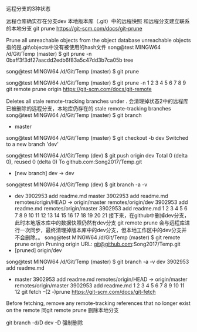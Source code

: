 远程分支的3种状态

远程仓库确实存在分支dev
本地版本库（.git）中的远程快照
和远程分支建立联系的本地分支
git prune 
https://git-scm.com/docs/git-prune

Prune all unreachable objects from the object database 
unreachable objects 指的是.git\objects中没有被使用的hash文件
song@test MINGW64 /d/Git/Temp (master)
$ git prune -n
0baff3f3df27aacdd2edb6f83a5c47dd3b7ca05b tree

song@test MINGW64 /d/Git/Temp (master)
$ git prune

song@test MINGW64 /d/Git/Temp (master)
$ git prune -n
1
2
3
4
5
6
7
8
9
git remote prune origin 
https://git-scm.com/docs/git-remote

Deletes all stale remote-tracking branches under .
会清理掉状态2中的远程库已被删除的远程分支，本地库仍存在的 stale remote-tracking branches
song@test MINGW64 /d/Git/Temp (master)
$ git branch
* master

song@test MINGW64 /d/Git/Temp (master)
$ git checkout -b dev
Switched to a new branch 'dev'

song@test MINGW64 /d/Git/Temp (dev)
$ git push origin dev
Total 0 (delta 0), reused 0 (delta 0)
To github.com:Song2017/Temp.git
 * [new branch]      dev -> dev

song@test MINGW64 /d/Git/Temp (dev)
$ git branch -a -v
* dev                   3902953  add readme.md
  master                3902953  add readme.md
  remotes/origin/HEAD   -> origin/master
  remotes/origin/dev    3902953  add readme.md
  remotes/origin/master 3902953  add readme.md
1
2
3
4
5
6
7
8
9
10
11
12
13
14
15
16
17
18
19
20
21
接下来，在github中删掉dev分支，此时本地版本库中的数据快照仍然有dev分支
git remote prune 会与远程库进行一次同步，最终清理掉版本库中的dev分支，但本地工作区中的dev分支并不会删除。。
song@test MINGW64 /d/Git/Temp (master)
$ git remote prune origin
Pruning origin
URL: git@github.com:Song2017/Temp.git
 * [pruned] origin/dev

song@test MINGW64 /d/Git/Temp (master)
$ git branch -a -v
  dev                   3902953  add readme.md
* master                3902953  add readme.md
  remotes/origin/HEAD   -> origin/master
  remotes/origin/master 3902953  add readme.md
1
2
3
4
5
6
7
8
9
10
11
12
git fetch –(2 -)prune 
https://git-scm.com/docs/git-fetch

Before fetching, remove any remote-tracking references that no longer exist on the remote
同git remote prune
删除本地分支

git branch -d/D dev  -D 强制删除

